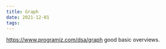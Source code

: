 ```yaml
---
title: Graph
date: 2021-12-01
tags:
---
```


https://www.programiz.com/dsa/graph good basic overviews.

